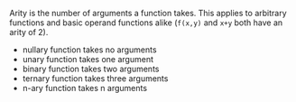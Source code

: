 Arity is the number of arguments a function takes. This applies to arbitrary functions and basic operand functions alike (`f(x,y)` and `x+y` both have an arity of 2).

- nullary function takes no arguments
- unary function takes one argument
- binary function takes two arguments
- ternary function takes three arguments
- n-ary function takes n arguments

